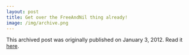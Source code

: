 ```yaml
---
layout: post
title: Get over the FreeAndNil thing already!
image: /img/archive.png
---
```

This archived post was originally published on January 3, 2012. Read it [here](/alex.ciobanu.org/index87e8.html).
